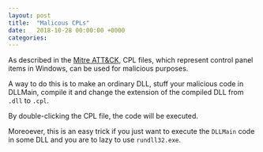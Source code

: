 ```yaml
---
layout: post
title:  "Malicous CPLs"
date:   2018-10-28 00:00:00 +0000
categories: 
---
```


As described in the [Mitre ATT&CK](https://attack.mitre.org/techniques/T1196/), CPL files, which represent control panel items in Windows, can be used for malicious purposes.

A way to do this is to make an ordinary DLL, stuff your malicious code in DLLMain, compile it and change the extension of the compiled DLL from `.dll` to `.cpl`.

By double-clicking the CPL file, the code will be executed.

Moreoever, this is an easy trick if you just want to execute the `DLLMain` code in some DLL and you are to lazy to use `rundll32.exe`.
